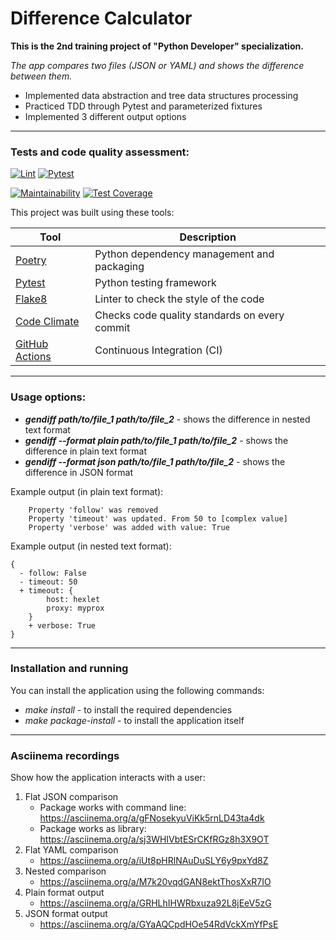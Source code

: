 # Difference Calculator

**This is the 2nd training project of "Python Developer" specialization.**

*The app compares two files (JSON or YAML) and shows the difference between them.*

* Implemented data abstraction and tree data structures processing
* Practiced TDD through Pytest and parameterized fixtures
* Implemented 3 different output options

---
### Tests and code quality assessment:
[![Lint](https://github.com/Andrey-Volkovitskiy/python-project-50/actions/workflows/flake8_linter.yml/badge.svg)](https://github.com/Andrey-Volkovitskiy/python-project-50/actions/workflows/flake8_linter.yml)    [![Pytest](https://github.com/Andrey-Volkovitskiy/python-project-50/actions/workflows/pytest.yml/badge.svg)](https://github.com/Andrey-Volkovitskiy/python-project-50/actions/workflows/pytest.yml)

[![Maintainability](https://api.codeclimate.com/v1/badges/40dae7224b36f362b81f/maintainability)](https://codeclimate.com/github/Andrey-Volkovitskiy/python-project-50/maintainability)    [![Test Coverage](https://api.codeclimate.com/v1/badges/40dae7224b36f362b81f/test_coverage)](https://codeclimate.com/github/Andrey-Volkovitskiy/python-project-50/test_coverage)


This project was built using these tools:

| Tool                                                                        | Description                                             |
|-----------------------------------------------------------------------------|---------------------------------------------------------|
| [Poetry](https://poetry.eustace.io/)                                        | Python dependency management and packaging  |
| [Pytest](https://docs.pytest.org/)               | Python testing framework |
| [Flake8](https://flake8.pycqa.org/)               | Linter to check the style of the code |
| [Code Climate](https://codeclimate.com/)               | Checks code quality standards on every commit |
| [GitHub Actions](https://github.com/features/actions)               | Continuous Integration (CI) |


---
### Usage options:

- ***gendiff path/to/file_1 path/to/file_2*** - shows the difference in nested text format
- ***gendiff --format plain path/to/file_1 path/to/file_2*** - shows the difference in plain text format
- ***gendiff --format json path/to/file_1 path/to/file_2*** - shows the difference in JSON format

Example output (in plain text format):
```   
    Property 'follow' was removed
    Property 'timeout' was updated. From 50 to [complex value]
    Property 'verbose' was added with value: True
```

Example output (in nested text format):
```
{
  - follow: False
  - timeout: 50
  + timeout: {
        host: hexlet
        proxy: myprox
    }
    + verbose: True
}
```


---
### Installation and running

You can install the application using the following commands:
- *make install* - to install the required dependencies
- *make package-install* - to install the application itself


---
### Asciinema recordings
Show how the application interacts with a user:

1. Flat JSON comparison
    - Package works with command line: https://asciinema.org/a/gFNosekyuViKk5rnLD43ta4dk
    - Package works as library: https://asciinema.org/a/sj3WHIVbtESrCKfRGz8h3X9OT
2. Flat YAML comparison
    - https://asciinema.org/a/iUt8pHRlNAuDuSLY6y9pxYd8Z
3. Nested comparison
    - https://asciinema.org/a/M7k20vqdGAN8ektThosXxR7IO
4. Plain format output
    - https://asciinema.org/a/GRHLhIHWRbxuza92L8jEeV5zG
5. JSON format output
    - https://asciinema.org/a/GYaAQCpdHOe54RdVckXmYfPsE

